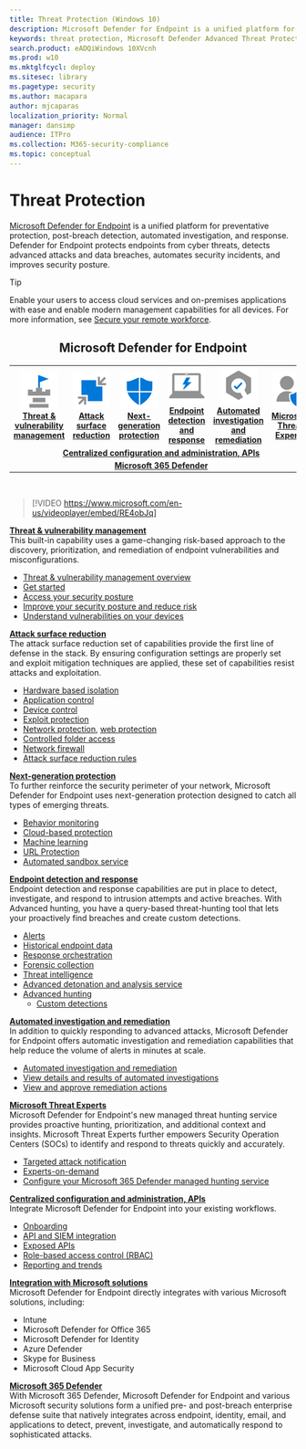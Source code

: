 ```yaml
---
title: Threat Protection (Windows 10)
description: Microsoft Defender for Endpoint is a unified platform for preventative protection, post-breach detection, automated investigation, and response.
keywords: threat protection, Microsoft Defender Advanced Threat Protection, attack surface reduction, next-generation protection, endpoint detection and response, automated investigation and response, microsoft threat experts, Microsoft Secure Score for Devices, advanced hunting, cyber threat hunting, web threat protection
search.product: eADQiWindows 10XVcnh
ms.prod: w10
ms.mktglfcycl: deploy
ms.sitesec: library
ms.pagetype: security
ms.author: macapara
author: mjcaparas
localization_priority: Normal
manager: dansimp
audience: ITPro
ms.collection: M365-security-compliance
ms.topic: conceptual
---
```

 
# Threat Protection
[Microsoft Defender for Endpoint](https://docs.microsoft.com/microsoft-365/security/defender-endpoint/microsoft-defender-advanced-threat-protection) is a unified platform for preventative protection, post-breach detection, automated investigation, and response. Defender for Endpoint protects endpoints from cyber threats, detects advanced attacks and data breaches, automates security incidents, and improves security posture.

> [!TIP]
> Enable your users to access cloud services and on-premises applications with ease and enable modern management capabilities for all devices. For more information, see [Secure your remote workforce](https://docs.microsoft.com/enterprise-mobility-security/remote-work/). 

<center><h2>Microsoft Defender for Endpoint</center></h2>
<table>
<tr>
<td><a href="#tvm"><center><img src="images/TVM_icon.png" alt="threat and vulnerability icon"> <br><b>Threat & vulnerability management</b></center></a></td>
<td><a href="#asr"><center><img src="images/asr-icon.png" alt="attack surface reduction icon"> <br><b>Attack surface reduction</b></center></a></td>
<td><center><a href="#ngp"><img src="images/ngp-icon.png" alt="next generation protection icon"><br> <b>Next-generation protection</b></a></center></td>
<td><center><a href="#edr"><img src="images/edr-icon.png" alt="endpoint detection and response icon"><br> <b>Endpoint detection and response</b></a></center></td>
<td><center><a href="#ai"><img src="images/air-icon.png" alt="automated investigation and remediation icon"><br> <b>Automated investigation and remediation</b></a></center></td>
<td><center><a href="#mte"><img src="images/mte-icon.png" alt="microsoft threat experts icon"><br> <b>Microsoft Threat Experts</b></a></center></td>
</tr>
<tr>
<td colspan="7">
<a href="#apis"><center><b>Centralized configuration and administration, APIs</a></b></center></td>
</tr>
<tr>
<td colspan="7"><a href="#mtp"><center><b>Microsoft 365 Defender</a></center></b></td>
</tr>
</table>
<br>

<a name="tvm"></a>


>[!VIDEO https://www.microsoft.com/en-us/videoplayer/embed/RE4obJq]

**[Threat & vulnerability management](next-gen-threat-and-vuln-mgt.md)**<br>
This built-in capability uses a game-changing risk-based approach to the discovery, prioritization, and remediation of endpoint vulnerabilities and misconfigurations.

- [Threat & vulnerability management overview](next-gen-threat-and-vuln-mgt.md)
- [Get started](tvm-prerequisites.md)
- [Access your security posture](tvm-dashboard-insights.md)
- [Improve your security posture and reduce risk](tvm-security-recommendation.md)
- [Understand vulnerabilities on your devices](tvm-software-inventory.md)

<a name="asr"></a>

**[Attack surface reduction](overview-attack-surface-reduction.md)**<br>
The attack surface reduction set of capabilities provide the first line of defense in the stack. By ensuring configuration settings are properly set and exploit mitigation techniques are applied, these set of capabilities resist attacks and exploitation.

- [Hardware based isolation](overview-hardware-based-isolation.md)
- [Application control](https://docs.microsoft.com/windows/security/threat-protection/windows-defender-application-control/windows-defender-application-control)
- [Device control](https://docs.microsoft.com/windows/security/threat-protection/device-guard/introduction-to-device-guard-virtualization-based-security-and-windows-defender-application-control)
- [Exploit protection](exploit-protection.md)
- [Network protection](network-protection.md), [web protection](web-protection-overview.md)
- [Controlled folder access](controlled-folders.md)
- [Network firewall](https://docs.microsoft.com/windows/security/threat-protection/windows-firewall/windows-firewall-with-advanced-security)
- [Attack surface reduction rules](attack-surface-reduction.md)

<a name="ngp"></a>

**[Next-generation protection](https://docs.microsoft.com/windows/security/threat-protection/microsoft-defender-antivirus/microsoft-defender-antivirus-in-windows-10)**<br>
To further reinforce the security perimeter of your network, Microsoft Defender for Endpoint uses next-generation protection designed to catch all types of emerging threats.

- [Behavior monitoring](https://docs.microsoft.com/windows/security/threat-protection/microsoft-defender-antivirus/configure-real-time-protection-microsoft-defender-antivirus)
- [Cloud-based protection](https://docs.microsoft.com/windows/security/threat-protection/microsoft-defender-antivirus/configure-protection-features-microsoft-defender-antivirus)
- [Machine learning](https://docs.microsoft.com/windows/security/threat-protection/microsoft-defender-antivirus/utilize-microsoft-cloud-protection-microsoft-defender-antivirus)
- [URL Protection](https://docs.microsoft.com/windows/security/threat-protection/microsoft-defender-antivirus/configure-network-connections-microsoft-defender-antivirus)
- [Automated sandbox service](https://docs.microsoft.com/windows/security/threat-protection/microsoft-defender-antivirus/configure-block-at-first-sight-microsoft-defender-antivirus)

<a name="edr"></a>

**[Endpoint detection and response](overview-endpoint-detection-response.md)**<br>
Endpoint detection and response capabilities are put in place to detect, investigate, and respond to intrusion attempts and active breaches. With Advanced hunting, you have a query-based threat-hunting tool that lets your proactively find breaches and create custom detections.

- [Alerts](alerts-queue.md)
- [Historical endpoint data](investigate-machines.md#timeline)
- [Response orchestration](https://docs.microsoft.com/windows/security/threat-protection/microsoft-defender-atp/respond-machine-alerts)
- [Forensic collection](respond-machine-alerts.md#collect-investigation-package-from-devices)
- [Threat intelligence](threat-indicator-concepts.md)
- [Advanced detonation and analysis service](respond-file-alerts.md#deep-analysis)
- [Advanced hunting](advanced-hunting-overview.md)
    - [Custom detections](overview-custom-detections.md)

<a name="ai"></a>

**[Automated investigation and remediation](automated-investigations.md)**<br>
In addition to quickly responding to advanced attacks, Microsoft Defender for Endpoint offers automatic investigation and remediation capabilities that help reduce the volume of alerts in minutes at scale.

- [Automated investigation and remediation](automated-investigations.md)
- [View details and results of automated investigations](auto-investigation-action-center.md)
- [View and approve remediation actions](manage-auto-investigation.md)

<a name="mte"></a>

**[Microsoft Threat Experts](microsoft-threat-experts.md)**<br>
Microsoft Defender for Endpoint's new managed threat hunting service provides proactive hunting, prioritization, and additional context and insights. Microsoft Threat Experts further empowers Security Operation Centers (SOCs) to identify and respond to threats quickly and accurately.

- [Targeted attack notification](microsoft-threat-experts.md)
- [Experts-on-demand](microsoft-threat-experts.md)
- [Configure your Microsoft 365 Defender managed hunting service](configure-microsoft-threat-experts.md)

<a name="apis"></a>

**[Centralized configuration and administration, APIs](management-apis.md)**<br>
Integrate Microsoft Defender for Endpoint into your existing workflows.
- [Onboarding](onboard-configure.md)
- [API and SIEM integration](configure-siem.md)
- [Exposed APIs](apis-intro.md)
- [Role-based access control (RBAC)](rbac.md)
- [Reporting and trends](threat-protection-reports.md)

<a name="integration"></a>
**[Integration with Microsoft solutions](threat-protection-integration.md)** <br>
 Microsoft Defender for Endpoint directly integrates with various Microsoft solutions, including:
- Intune
- Microsoft Defender for Office 365
- Microsoft Defender for Identity
- Azure Defender
- Skype for Business
- Microsoft Cloud App Security

<a name="mtp"></a>
**[Microsoft 365 Defender](https://docs.microsoft.com/microsoft-365/security/defender/microsoft-threat-protection)**<br>
 With Microsoft 365 Defender, Microsoft Defender for Endpoint and various Microsoft security solutions form a unified pre- and post-breach enterprise defense suite that natively integrates across endpoint, identity, email, and applications to detect, prevent, investigate, and automatically respond to sophisticated attacks.

